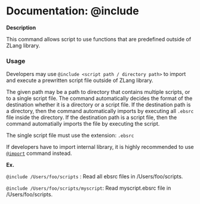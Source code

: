 # Documentation: @include

**Description**

This command allows script to use functions that are predefined outside of ZLang library.



### Usage

Developers may use `@include <script path / directory path>`  to import and execute a prewritten script file outside of ZLang library.

The given path may be a path to directory that contains multiple scripts, or to a single script file. The command automatically decides the format of the destination whether it is a directory or a script file. If the destination path is a directory, then the command automatically imports by executing all `.ebsrc` file inside the directory. If the destination path is a script file, then the command automatially imports the file by executing the script.

The single script file must use the extension: `.ebsrc`

If developers have to import internal library, it is highly recommended to use [`@import`](./Import.md) command instead.

**Ex.** 

`@include /Users/foo/scripts` : Read all ebsrc files in /Users/foo/scripts.

`@include /Users/foo/scripts/myscript`: Read myscript.ebsrc file in /Users/foo/scripts.

